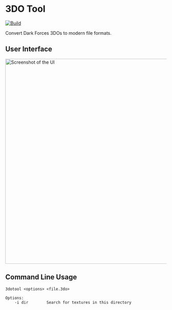 # 3DO Tool

[![Build](https://github.com/praeclarum/ThreeDO/actions/workflows/build.yml/badge.svg)](https://github.com/praeclarum/ThreeDO/actions/workflows/build.yml)

Convert Dark Forces 3DOs to modern file formats.

## User Interface

<img width="640" alt="Screenshot of the UI" src="https://user-images.githubusercontent.com/323548/220434535-86e2d061-8f55-4a4f-b4c6-dfeefd09297e.png">


## Command Line Usage

```text
3dotool <options> <file.3do>

Options:
    -i dir        Search for textures in this directory
```
